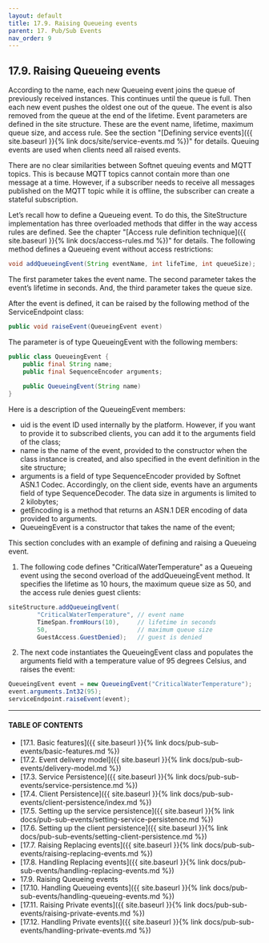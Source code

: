 ```yaml
---
layout: default
title: 17.9. Raising Queueing events
parent: 17. Pub/Sub Events
nav_order: 9
---
```


## 17.9. Raising Queueing events

According to the name, each new Queueing event joins the queue of previously received instances. This continues until the queue is full. Then each new event pushes the oldest one out of the queue. The event is also removed from the queue at the end of the lifetime. Event parameters are defined in the site structure. These are the event name, lifetime, maximum queue size, and access rule. See the section "[Defining service events]({{ site.baseurl }}{% link docs/site/service-events.md %})" for details. Queuing events are used when clients need all raised events.  

There are no clear similarities between Softnet queuing events and MQTT topics. This is because MQTT topics cannot contain more than one message at a time. However, if a subscriber needs to receive all messages published on the MQTT topic while it is offline, the subscriber can create a stateful subscription.  

Let’s recall how to define a Queueing event. To do this, the <span class="datatype">SiteStructure</span> implementation has three overloaded methods that differ in the way access rules are defined. See the chapter "[Access rule definition technique]({{ site.baseurl }}{% link docs/access-rules.md %})" for details. The following method defines a Queueing event without access restrictions:
```java
void addQueueingEvent(String eventName, int lifeTime, int queueSize);
```

The first parameter takes the event name. The second parameter takes the event’s lifetime in seconds. And, the third parameter takes the queue size.  

After the event is defined, it can be raised by the following method of the ServiceEndpoint class: 
```java
public void raiseEvent(QueueingEvent event)
```

The parameter is of type <span class="datatype">QueueingEvent</span> with the following members:
```java
public class QueueingEvent {
    public final String name;
    public final SequenceEncoder arguments;			
    
    public QueueingEvent(String name)
}
```
Here is a description of the <span class="datatype">QueueingEvent</span> members:
*	<span class="field">uid</span> is the event ID used internally by the platform. However, if you want to provide it to subscribed clients, you can add it to the <span class="field">arguments</span> field of the class;
*	<span class="field">name</span> is the name of the event, provided to the constructor when the class instance is created, and also specified in the event definition in the site structure;
*	<span class="field">arguments</span> is a field of type <span class="datatype">SequenceEncoder</span> provided by Softnet ASN.1 Codec. Accordingly, on the client side, events have an arguments field of type <span class="datatype">SequenceDecoder</span>. The data size in arguments is limited to 2 kilobytes;
*	<span class="method">getEncoding</span> is a method that returns an ASN.1 DER encoding of data provided to arguments.
*	<span class="method">QueueingEvent</span> is a constructor that takes the name of the event;  

This section concludes with an example of defining and raising a Queueing event.
1.	The following code defines "CriticalWaterTemperature" as a Queueing event using the second overload of the <span class="method">addQueueingEvent</span> method. It specifies the lifetime as 10 hours, the maximum queue size as 50, and the access rule denies guest clients:
```java
siteStructure.addQueueingEvent(
        "CriticalWaterTemperature", // event name
        TimeSpan.fromHours(10),     // lifetime in seconds
        50,                         // maximum queue size
        GuestAccess.GuestDenied);   // guest is denied
```
2.	The next code instantiates the <span class="datatype">QueueingEvent</span> class and populates the arguments field with a temperature value of 95 degrees Celsius, and raises the event:
```java
QueueingEvent event = new QueueingEvent("CriticalWaterTemperature");
event.arguments.Int32(95);
serviceEndpoint.raiseEvent(event);
```

---
#### TABLE OF CONTENTS
* [17.1. Basic features]({{ site.baseurl }}{% link docs/pub-sub-events/basic-features.md %})
* [17.2. Event delivery model]({{ site.baseurl }}{% link docs/pub-sub-events/delivery-model.md %})
* [17.3. Service Persistence]({{ site.baseurl }}{% link docs/pub-sub-events/service-persistence.md %})
* [17.4. Client Persistence]({{ site.baseurl }}{% link docs/pub-sub-events/client-persistence/index.md %})
* [17.5. Setting up the service persistence]({{ site.baseurl }}{% link docs/pub-sub-events/setting-service-persistence.md %})
* [17.6. Setting up the client persistence]({{ site.baseurl }}{% link docs/pub-sub-events/setting-client-persistence.md %})
* [17.7. Raising Replacing events]({{ site.baseurl }}{% link docs/pub-sub-events/raising-replacing-events.md %})
* [17.8. Handling Replacing events]({{ site.baseurl }}{% link docs/pub-sub-events/handling-replacing-events.md %})
* 17.9. Raising Queueing events
* [17.10. Handling Queueing events]({{ site.baseurl }}{% link docs/pub-sub-events/handling-queueing-events.md %})
* [17.11. Raising Private events]({{ site.baseurl }}{% link docs/pub-sub-events/raising-private-events.md %})
* [17.12. Handling Private events]({{ site.baseurl }}{% link docs/pub-sub-events/handling-private-events.md %})